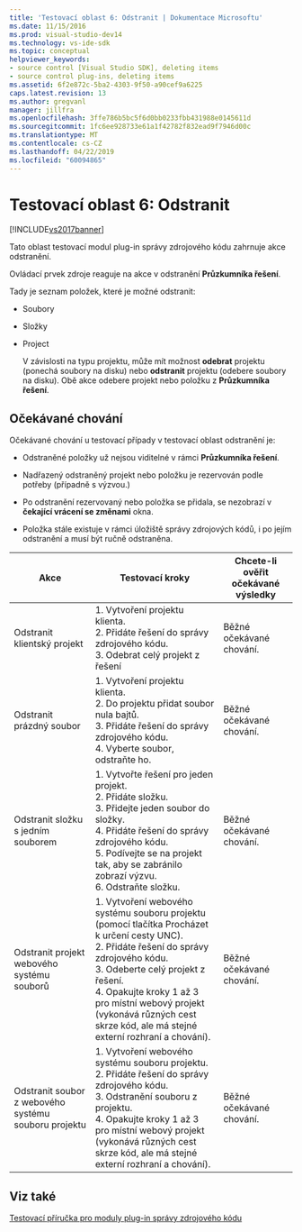 ```yaml
---
title: 'Testovací oblast 6: Odstranit | Dokumentace Microsoftu'
ms.date: 11/15/2016
ms.prod: visual-studio-dev14
ms.technology: vs-ide-sdk
ms.topic: conceptual
helpviewer_keywords:
- source control [Visual Studio SDK], deleting items
- source control plug-ins, deleting items
ms.assetid: 6f2e872c-5ba2-4303-9f50-a90cef9a6225
caps.latest.revision: 13
ms.author: gregvanl
manager: jillfra
ms.openlocfilehash: 3ffe786b5bc5f6d0bb0233fbb431988e0145611d
ms.sourcegitcommit: 1fc6ee928733e61a1f42782f832ead9f7946d00c
ms.translationtype: MT
ms.contentlocale: cs-CZ
ms.lasthandoff: 04/22/2019
ms.locfileid: "60094865"
---
```

# <a name="test-area-6-delete"></a>Testovací oblast 6: Odstranit
[!INCLUDE[vs2017banner](../../includes/vs2017banner.md)]

Tato oblast testovací modul plug-in správy zdrojového kódu zahrnuje akce odstranění.  
  
 Ovládací prvek zdroje reaguje na akce v odstranění **Průzkumníka řešení**.  
  
 Tady je seznam položek, které je možné odstranit:  
  
- Soubory  
  
- Složky  
  
- Project  
  
  V závislosti na typu projektu, může mít možnost **odebrat** projektu (ponechá soubory na disku) nebo **odstranit** projektu (odebere soubory na disku). Obě akce odebere projekt nebo položku z **Průzkumníka řešení**.  
  
## <a name="expected-behavior"></a>Očekávané chování  
 Očekávané chování u testovací případy v testovací oblast odstranění je:  
  
- Odstraněné položky už nejsou viditelné v rámci **Průzkumníka řešení**.  
  
- Nadřazený odstraněný projekt nebo položku je rezervován podle potřeby (případně s výzvou.)  
  
- Po odstranění rezervovaný nebo položka se přidala, se nezobrazí v **čekající vrácení se změnami** okna.  
  
- Položka stále existuje v rámci úložiště správy zdrojových kódů, i po jejím odstranění a musí být ručně odstraněna.  
  
|Akce|Testovací kroky|Chcete-li ověřit očekávané výsledky|  
|------------|----------------|--------------------------------|  
|Odstranit klientský projekt|1.  Vytvoření projektu klienta.<br />2.  Přidáte řešení do správy zdrojového kódu.<br />3.  Odebrat celý projekt z řešení|Běžné očekávané chování.|  
|Odstranit prázdný soubor|1.  Vytvoření projektu klienta.<br />2.  Do projektu přidat soubor nula bajtů.<br />3.  Přidáte řešení do správy zdrojového kódu.<br />4.  Vyberte soubor, odstraňte ho.|Běžné očekávané chování.|  
|Odstranit složku s jedním souborem|1.  Vytvořte řešení pro jeden projekt.<br />2.  Přidáte složku.<br />3.  Přidejte jeden soubor do složky.<br />4.  Přidáte řešení do správy zdrojového kódu.<br />5.  Podívejte se na projekt tak, aby se zabránilo zobrazí výzvu.<br />6.  Odstraňte složku.|Běžné očekávané chování.|  
|Odstranit projekt webového systému souborů|1.  Vytvoření webového systému souboru projektu (pomocí tlačítka Procházet k určení cesty UNC).<br />2.  Přidáte řešení do správy zdrojového kódu.<br />3.  Odeberte celý projekt z řešení.<br />4.  Opakujte kroky 1 až 3 pro místní webový projekt (vykonává různých cest skrze kód, ale má stejné externí rozhraní a chování).|Běžné očekávané chování.|  
|Odstranit soubor z webového systému souboru projektu|1.  Vytvoření webového systému souboru projektu.<br />2.  Přidáte řešení do správy zdrojového kódu.<br />3.  Odstranění souboru z projektu.<br />4.  Opakujte kroky 1 až 3 pro místní webový projekt (vykonává různých cest skrze kód, ale má stejné externí rozhraní a chování).|Běžné očekávané chování.|  
  
## <a name="see-also"></a>Viz také  
 [Testovací příručka pro moduly plug-in správy zdrojového kódu](../../extensibility/internals/test-guide-for-source-control-plug-ins.md)
